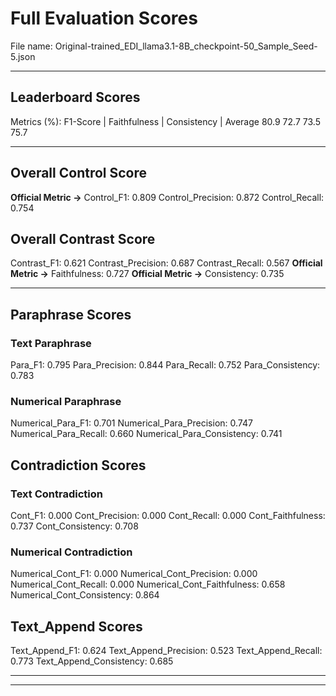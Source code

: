 # Full Evaluation Scores

File name: Original-trained_EDI_llama3.1-8B_checkpoint-50_Sample_Seed-5.json


---

## Leaderboard Scores

Metrics (%): F1-Score | Faithfulness | Consistency | Average
                80.9        72.7          73.5        75.7

---

## Overall Control Score

**Official Metric ->** Control_F1: 0.809
Control_Precision: 0.872
Control_Recall: 0.754

## Overall Contrast Score

Contrast_F1: 0.621
Contrast_Precision: 0.687
Contrast_Recall: 0.567
**Official Metric ->** Faithfulness: 0.727
**Official Metric ->** Consistency: 0.735

---


## Paraphrase Scores


### Text Paraphrase

Para_F1: 0.795
Para_Precision: 0.844
Para_Recall: 0.752
Para_Consistency: 0.783


### Numerical Paraphrase

Numerical_Para_F1: 0.701
Numerical_Para_Precision: 0.747
Numerical_Para_Recall: 0.660
Numerical_Para_Consistency: 0.741


## Contradiction Scores


### Text Contradiction

Cont_F1: 0.000
Cont_Precision: 0.000
Cont_Recall: 0.000
Cont_Faithfulness: 0.737
Cont_Consistency: 0.708


### Numerical Contradiction

Numerical_Cont_F1: 0.000
Numerical_Cont_Precision: 0.000
Numerical_Cont_Recall: 0.000
Numerical_Cont_Faithfulness: 0.658
Numerical_Cont_Consistency: 0.864


## Text_Append Scores

Text_Append_F1: 0.624
Text_Append_Precision: 0.523
Text_Append_Recall: 0.773
Text_Append_Consistency: 0.685

---


---

